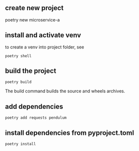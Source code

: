 ## create new project

poetry new microservice-a

## install and activate venv

to create a venv into project folder, see 
```
poetry shell
```


## build the project
```
poetry build
```
The build command builds the source and wheels archives.


## add dependencies
```
poetry add requests pendulum
```

## install dependencies from pyproject.toml
```
poetry install
```
